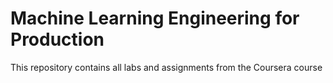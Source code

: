 # Machine Learning Engineering for Production

This repository contains all labs and assignments from the Coursera course
